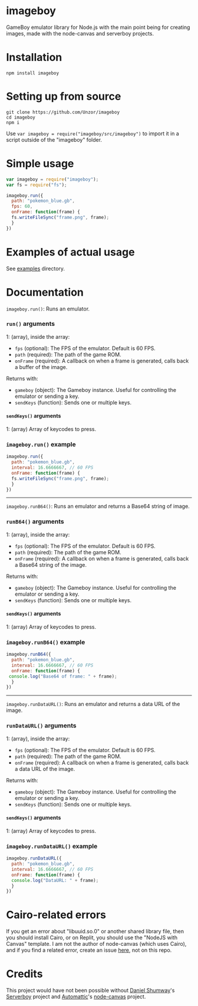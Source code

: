 # imageboy
GameBoy emulator library for Node.js with the main point being for creating images, made with the node-canvas and serverboy projects.

# Installation
```
npm install imageboy
```

# Setting up from source
```
git clone https://github.com/Unzor/imageboy
cd imageboy
npm i
```
Use `var imageboy = require("imageboy/src/imageboy")` to import it in a script outside of the "imageboy" folder.

# Simple usage
```javascript
var imageboy = require("imageboy");
var fs = require("fs");

imageboy.run({
  path: "pokemon_blue.gb",
  fps: 60,
  onFrame: function(frame) {
  fs.writeFileSync("frame.png", frame);
  }
})
```

# Examples of actual usage
See [examples](/examples) directory.

# Documentation
`imageboy.run()`: Runs an emulator. 

### `run()` arguments
1: (array), inside the array:
- `fps` (optional): The FPS of the emulator. Default is 60 FPS.
- `path` (required): The path of the game ROM.
- `onFrame` (required): A callback on when a frame is generated, calls back a buffer of the image.

Returns with:
- `gameboy` (object): The Gameboy instance. Useful for controlling the emulator or sending a key.
- `sendKeys` (function): Sends one or multiple keys.

#### `sendKeys()` arguments
1: (array) Array of keycodes to press.

### `imageboy.run()` example
```javascript
imageboy.run({
  path: "pokemon_blue.gb",
  interval: 16.6666667, // 60 FPS
  onFrame: function(frame) {
  fs.writeFileSync("frame.png", frame);
  }
})
  ```
  
---
  
`imageboy.runB64()`: Runs an emulator and returns a Base64 string of image. 

### `runB64()` arguments
1: (array), inside the array:
- `fps` (optional): The FPS of the emulator. Default is 60 FPS.
- `path` (required): The path of the game ROM.
- `onFrame` (required): A callback on when a frame is generated, calls back a Base64 string of the image.

Returns with:
- `gameboy` (object): The Gameboy instance. Useful for controlling the emulator or sending a key.
- `sendKeys` (function): Sends one or multiple keys.

#### `sendKeys()` arguments
1: (array) Array of keycodes to press.

### `imageboy.runB64()` example
```javascript
imageboy.runB64({
  path: "pokemon_blue.gb",
  interval: 16.6666667, // 60 FPS
  onFrame: function(frame) {
 console.log("Base64 of frame: " + frame);
  }
})
```
---

`imageboy.runDataURL()`: Runs an emulator and returns a data URL of the image. 

### `runDataURL()` arguments
1: (array), inside the array:
- `fps` (optional): The FPS of the emulator. Default is 60 FPS.
- `path` (required): The path of the game ROM.
- `onFrame` (required): A callback on when a frame is generated, calls back a data URL of the image.

Returns with:
- `gameboy` (object): The Gameboy instance. Useful for controlling the emulator or sending a key.
- `sendKeys` (function): Sends one or multiple keys.

#### `sendKeys()` arguments
1: (array) Array of keycodes to press.

### `imageboy.runDataURL()` example
```javascript
imageboy.runDataURL({
  path: "pokemon_blue.gb",
  interval: 16.6666667, // 60 FPS
  onFrame: function(frame) {
  console.log("DataURL: " + frame);
  }
})
```

# Cairo-related errors
If you get an error about "libuuid.so.0" or another shared library file, then you should install Cairo, or on Replit, you should use the "NodeJS with Canvas" template. I am not the author of node-canvas (which uses Cairo), and if you find a related error, create an issue [here](https://github.com/Automattic/node-canvas/issues), not on this repo.

# Credits
This project would have not been possible without [Daniel Shumway](https://github.com/danShumway)'s [Serverboy](https://github.com/danShumway/serverboy.js) project and [Automattic](https://github.com/Automattic)'s [node-canvas](https://github.com/Automattic/node-canvas) project.
